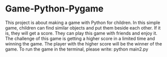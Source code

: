 # Game-Python-Pygame
This project is about making a game with Python for children. In this simple game, children can find similar objects and put them beside each other.
If it is, they will get a score. They can play this game with friends and enjoy it. The challenge of this game is getting a higher score in a limited time and winning the game. 
The player with the higher score will be the winner of the game.
To run the game in the terminal, please write: python main2.py
